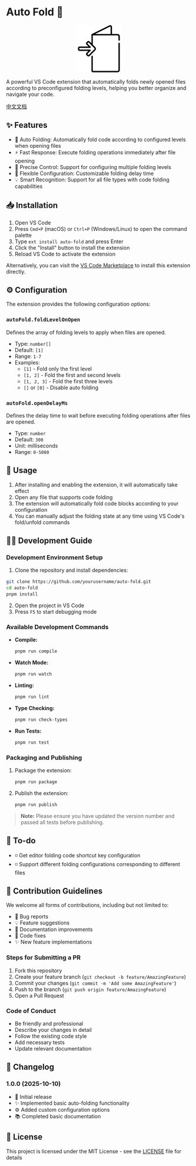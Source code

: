 # Auto Fold 📂

<div align="center">
  <img src="./images/auto-foldx.png" alt="Auto Fold Logo" width="128" height="128">
</div>

A powerful VS Code extension that automatically folds newly opened files according to preconfigured folding levels, helping you better organize and navigate your code.

[中文文档](README.zh-CN.md)

## ✨ Features

- 🚀 Auto Folding: Automatically fold code according to configured levels when opening files
- ⚡️ Fast Response: Execute folding operations immediately after file opening
- 🎯 Precise Control: Support for configuring multiple folding levels
- 🔧 Flexible Configuration: Customizable folding delay time
- 💡 Smart Recognition: Support for all file types with code folding capabilities

## 📥 Installation

1. Open VS Code
2. Press `Cmd+P` (macOS) or `Ctrl+P` (Windows/Linux) to open the command palette
3. Type `ext install auto-fold` and press Enter
4. Click the "Install" button to install the extension
5. Reload VS Code to activate the extension

Alternatively, you can visit the [VS Code Marketplace](https://marketplace.visualstudio.com/items?itemName=auto-fold) to install this extension directly.

## ⚙️ Configuration

The extension provides the following configuration options:

### `autoFold.foldLevelOnOpen`

Defines the array of folding levels to apply when files are opened.

- Type: `number[]`
- Default: `[1]`
- Range: `1-7`
- Examples:
  - `[1]` - Fold only the first level
  - `[1, 2]` - Fold the first and second levels
  - `[1, 2, 3]` - Fold the first three levels
  - `[]` or `[0]` - Disable auto folding

### `autoFold.openDelayMs`

Defines the delay time to wait before executing folding operations after files are opened.

- Type: `number`
- Default: `300`
- Unit: milliseconds
- Range: `0-5000`

## 🚀 Usage

1. After installing and enabling the extension, it will automatically take effect
2. Open any file that supports code folding
3. The extension will automatically fold code blocks according to your configuration
4. You can manually adjust the folding state at any time using VS Code's fold/unfold commands

## 👨‍💻 Development Guide

### Development Environment Setup

1. Clone the repository and install dependencies:

```bash
git clone https://github.com/yourusername/auto-fold.git
cd auto-fold
pnpm install
```

2. Open the project in VS Code
3. Press `F5` to start debugging mode

### Available Development Commands

- **Compile:**

  ```bash
  pnpm run compile
  ```

- **Watch Mode:**

  ```bash
  pnpm run watch
  ```

- **Linting:**

  ```bash
  pnpm run lint
  ```

- **Type Checking:**

  ```bash
  pnpm run check-types
  ```

- **Run Tests:**
  ```bash
  pnpm run test
  ```

### Packaging and Publishing

1. Package the extension:

   ```bash
   pnpm run package
   ```

2. Publish the extension:
   ```bash
   pnpm run publish
   ```

> **Note:** Please ensure you have updated the version number and passed all tests before publishing.

## 🎯 To-do

- ◽ Get editor folding code shortcut key configuration
- ◽ Support different folding configurations corresponding to different files

## 🤝 Contribution Guidelines

We welcome all forms of contributions, including but not limited to:

- 🐛 Bug reports
- 💡 Feature suggestions
- 📝 Documentation improvements
- 🔧 Code fixes
- ✨ New feature implementations

### Steps for Submitting a PR

1. Fork this repository
2. Create your feature branch (`git checkout -b feature/AmazingFeature`)
3. Commit your changes (`git commit -m 'Add some AmazingFeature'`)
4. Push to the branch (`git push origin feature/AmazingFeature`)
5. Open a Pull Request

### Code of Conduct

- Be friendly and professional
- Describe your changes in detail
- Follow the existing code style
- Add necessary tests
- Update relevant documentation

## 📝 Changelog

### 1.0.0 (2025-10-10)

- 🎉 Initial release
- ✨ Implemented basic auto-folding functionality
- ⚙️ Added custom configuration options
- 📚 Completed basic documentation

## 📄 License

This project is licensed under the MIT License - see the [LICENSE](LICENSE) file for details

